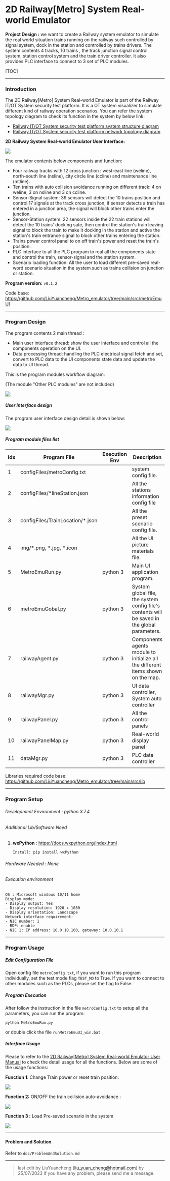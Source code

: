 # 2D Railway[Metro] System Real-world Emulator

**Project Design :** we want to create a Railway system emulator to simulate the real world situation trains running on the railway such controlled by signal system, dock in the station and controlled by trains drivers. The system contents 4 tracks, 10 trains , the track junction signal control system, station control system and the train driver controller. It also provides PLC interface to connect to 3 set of PLC modules.

[TOC]

------

### Introduction 

The 2D Railway[Metro] System Real-world Emulator is part of the Railway IT/OT System security test platform. It is a OT system visualizer to simulate different kind of railway operation scenarios.  You can refer the system topology diagram to check its function in the system by below link:

-  [Railway IT/OT System security test platform system structure diagram](img/networkCommDesign.png)
- [Railway IT/OT System security test platform network topology diagram](img/networkDesign.png)

**2D Railway System Real-world Emulator User Interface:**

![](video/connectionHub5.gif)

The emulator contents below components and function:

- Four railway tracks with 12 cross junction : west-east line (weline), north-south line (nsline), city circle line (ccline) and maintenance line (mtline).
- Ten trains with auto collision avoidance running on different track:  4 on weline, 3 on nsline and 3 on ccline.
- Sensor-Signal system: 39 sensors will detect the 10 trains position and control 17 signals at the track cross junction, if sensor detects a train has entered in a junction area, the signal will block other trains enter the junction. 
- Sensor-Station system: 22 sensors inside the 22 train stations will detect the 10 trains' docking sate, then control the station's train leaving signal to block the train to make it docking in the station and active the station's train entrance signal to block other trains entering the station. 
- Trains power control panel to on off train's power and reset the train's position. 
- PLC interface to all the PLC program to real all the components state and control the train, sensor-signal and the station system.
- Scenario loading function: All the user to load different pre-saved real-word scenario situation in the system such as trains collision on junction or station. 

**Program version:** `v0.1.2`

Code base: https://github.com/LiuYuancheng/Metro_emulator/tree/main/src/metroEmuUI



------

### Program Design

The program contents 2 main thread : 

- Main user interface thread: show the user interface and control all the components operation on the UI. 
- Data processing thread: handling the PLC electrical signal fetch and set, convert to PLC data to the UI components state data and update the data to UI thread.

This is the program modules workflow diagram: 

(The module "Other PLC modules" are not included)

![](img/metroEmulator/workflow.png)



##### User interface design

The program user interface design detail is shown below:

![](img/metroEmulator/uidetails.png)



##### Program module files list

| Idx  | Program File                     | Execution Env | Description                                                  |
| ---- | -------------------------------- | ------------- | ------------------------------------------------------------ |
| 1    | configFiles/metroConfig.txt      |               | system config file.                                          |
| 2    | configFiles/*lineStation.json    |               | All the stations information config file                     |
| 3    | configFiles/TrainLocation/*.json |               | All the preset scenario config file.                         |
| 4    | img/*.png, *.jpg, *.icon         |               | All the UI picture materials file.                           |
| 5    | MetroEmuRun.py                   | python 3      | Main UI application program.                                 |
| 6    | metroEmuGobal.py                 | python 3      | System global file, the system config file's contents will be saved in the global parameters. |
| 7    | railwayAgent.py                  | python 3      | Components agents module to initialize all the different items shown on the map. |
| 8    | railwayMgr.py                    | python 3      | UI data controller, System auto controller                   |
| 9    | railwayPanel.py                  | python 3      | All the control panels                                       |
| 10   | railwayPanelMap.py               | python 3      | Real-world display panel                                     |
| 11   | dataMgr.py                       | python 3      | PLC data controller                                          |
|      |                                  |               |                                                              |

Libraries  required code base: https://github.com/LiuYuancheng/Metro_emulator/tree/main/src/lib 



------

### Program Setup

###### Development Environment : python 3.7.4

###### Additional Lib/Software Need

1. **wxPython** : https://docs.wxpython.org/index.html

   ```
   Install: pip install wxPython
   ```


###### Hardware Needed : None

###### Execution environment 

```
OS : Microsoft windows 10/11 home
Display mode:
- Display output: Yes
- Display resolution: 1920 x 1080
- Display orientation: Landscape
Network interface requirement:
- NIC number: 1
- RDP: enable
- NIC 1: IP address: 10.0.10.100, gateway: 10.0.10.1
```



------

### Program Usage



##### Edit Configuration File 

Open config file `metroConfig.txt`,  if you want to run this program individually, set the test mode flag `TEST_MD` to True. If you want to connect to other modules such as the PLCs, please set the flag to False.



##### Program Execution 

After follow the instruction in the file `metroConfig.txt` to setup all the parameters, you can run the program: 

```
python MetroEmuRun.py
```

or double click the file `runMetroEmuUI_win.bat`



##### Interface Usage

Please to refer to the [2D Railway[Metro] System Real-world Emulator User Manual]() to check the detail usage for all the functions. Below are some of the usage functions: 

**Function 1**: Change Train power or reset train position: 

 ![](img/metroEmulator/trainPwrCtrl.png)

**Function 2:**  ON/OFF the train collision auto-avoidance : 

![](img/metroEmulator/collisionAvoid.png)

**Function 3 :** Load Pre-saved scenario in the system

![](img/metroEmulator/loadScenario.png)



------

#### Problem and Solution

Refer to `doc/ProblemAndSolution.md`



------

> last edit by LiuYuancheng (liu_yuan_cheng@hotmail.com) by 25/07/2023 if you have any problem, please send me a message. 
